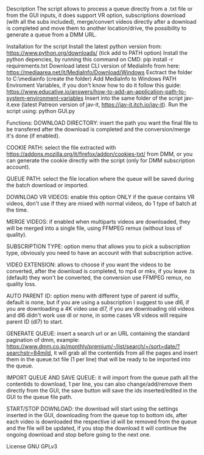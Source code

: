 Description
The script allows to process a queue directly from a .txt file or from the GUI inputs, it does support VR option, subscriptions download (with all the subs included), merge/convert videos directly after a download is completed and move them to another location/drive, the possibility to generate a queue from a DMM URL.

Installation for the script
Install the latest python version from: https://www.python.org/downloads/ (tick add to PATH option)
Install the python depencies, by running this command on CMD: pip install -r requirements.txt
Download latest CLI version of MediaInfo from here: https://mediaarea.net/it/MediaInfo/Download/Windows
Exctract the folder to C:\mediainfo (create the folder)
Add MediaInfo to Windows PATH Enviroment Variables, if you don't know how to do it follow this guide: https://www.educative.io/answers/how-to-add-an-application-path-to-system-environment-variables
Insert into the same folder of the script jav-it.exe (latest Patreon version of jav-it, https://jav-it.itch.io/jav-it).
Run the script using: python GUI.py

Functions:
DOWNLOAD DIRECTORY: insert the path you want the final file to be transfered after the download is completed and the conversion/merge it's done (if enabled).

COOKIE PATH: select the file extracted with https://addons.mozilla.org/it/firefox/addon/cookies-txt/ from DMM, or you can generate the cookie directly with the script (only for DMM subscription account).

QUEUE PATH: select the file location where the queue will be saved during the batch download or imported.

DOWNLOAD VR VIDEOS: enable this option ONLY if the queue contains VR videos, don't use if they are mixed with normal videos, do 1 type of batch at the time.

MERGE VIDEOS: if enabled when multiparts videos are downloaded, they will be merged into a single file, using FFMPEG remux (without loss of quality).

SUBSCRIPTION TYPE: option menu that allows you to pick a subscription type, obviously you need to have an account with that subscription active.

VIDEO EXTENSION: allows to choose if you want the videos to be converted, after the download is completed, to mp4 or mkv, if you leave .ts (default) they won't be converted, the conversion use FFMPEG remux, no quality loss.

AUTO PARENT ID: option menu with different type of parent id suffix, default is none, but if you are using a subscription I suggest to use dl6, if you are downloading a 4K video use dl7, if you are downloading old videos and dl6 didn't work use dl or none, in some cases VR videos will require parent ID (dl7) to start.

GENERATE QUEUE: insert a search url or an URL containing the standard pagination of dmm, example: https://www.dmm.co.jp/monthly/premium/-/list/search/=/sort=date/?searchstr=84mild, it will grab all the contentids from all the pages and insert them in the queue.txt file (1 per line) that will be ready to be imported into the queue.

IMPORT QUEUE AND SAVE QUEUE: it will import from the queue path all the contentids to download, 1 per line, you can also change/add/remove them directly from the GUI, the save button will save the ids inserted/edited in the GUI to the queue file path.

START/STOP DOWNLOAD: the download will start using the settings inserted in the GUI, downloading from the queue top to bottom ids, after each video is downloaded the respective id will be removed from the queue and the file will be updated, if you stop the download it will continue the ongoing download and stop before going to the next one.

License
GNU GPLv3

